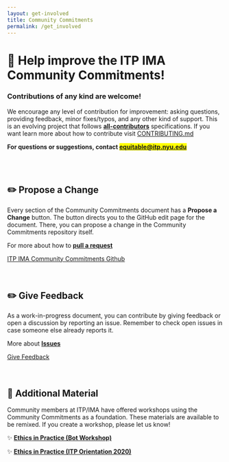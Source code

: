 ```yaml
---
layout: get-involved
title: Community Commitments
permalink: /get_involved
---
```


# 💜 Help improve the ITP IMA Community Commitments!

### Contributions of any kind are welcome!

<!-- # Thanks for your interest ITP IMA Community Commitments! -->

We encourage any level of contribution for improvement: asking questions, providing feedback, minor fixes/typos, and any other kind of support. This is an evolving project that follows **[all-contributors](https://github.com/all-contributors/all-contributors)** specifications. If you want learn more about how to contribute visit [CONTRIBUTING.md](https://github.com/ITPNYU/ITP-IMA-Code-of-Conduct/blob/main/CONTRIBUTING.md)

**For questions or suggestions, contact <mark><a href="mailto:equitable@itp.nyu.edu" target="_blank">equitable@itp.nyu.edu</a></mark>**

<br>
<br>

## ✏️ Propose a Change

Every section of the Community Commitments document has a **Propose a Change** button. The button directs you to the GitHub edit page for the document. There, you can propose a change in the Community Commitments repository itself.

For more about how to **[pull a request](https://docs.github.com/en/github/managing-files-in-a-repository/editing-files-in-another-users-repository)**

<!-- button that send to the github page -->
<div class="next-previous-div">
    <a class="next-previous-links" href="https://github.com/ITPNYU/ITP-IMA-Code-of-Conduct" target="_blank">ITP IMA Community Commitments Github</a> 
</div>

<br>
<br>

## ✏️ Give Feedback

As a work-in-progress document, you can contribute by giving feedback or open a discussion by reporting an issue. Remember to check open issues in case someone else already reports it.

More about **[Issues](https://docs.github.com/en/github/managing-your-work-on-github/about-issues)**

<div class="next-previous-div">
    <a class="next-previous-links" href="https://github.com/ITPNYU/ITP-IMA-Code-of-Conduct/issues" target="_blank">Give Feedback</a> 
</div>

<br>
<br>

## 📢 Additional Material

Community members at ITP/IMA have offered workshops using the Community Commitments as a foundation. These materials are available to be remixed. If you create a workshop, please let us know!

✨ **[Ethics in Practice (Bot Workshop)](https://docs.google.com/presentation/d/1ugYkvbtydBdG5E-N7Bm73O1ry4NOxnVnB8BEGjdh9jQ/edit?usp=sharing)**

✨ **[Ethics in Practice (ITP Orientation 2020)](https://docs.google.com/presentation/d/1uV7DVr6Z0ZVw8tjH4C7xfNkpr_IKfijUaRTWne6tSOo/edit?usp=sharing)**
